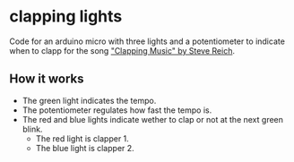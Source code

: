 # clapping lights

Code for an arduino micro with three lights and a potentiometer to indicate when to clapp for the song ["Clapping Music" by Steve Reich](https://en.wikipedia.org/wiki/Clapping_Music).

## How it works
- The green light indicates the tempo.
- The potentiometer regulates how fast the tempo is.
- The red and blue lights indicate wether to clap or not at the next green blink.
  - The red light is clapper 1.
  - The blue light is clapper 2.
